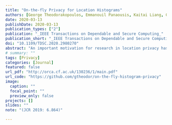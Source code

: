 ```yaml
---
title: "On-the-fly Privacy for Location Histograms"
authors: [George Theodorakopoulos, Emmanouil Panaousis, Kaitai Liang, George Loukas.]
date: 2020-03-13
publishDate: 2020-03-13
publication_types: ["2"]
publication: "_IEEE Transactions on Dependable and Secure Computing_"
publication_short: "_IEEE Transactions on Dependable and Secure Computing_"
doi: "10.1109/TDSC.2020.2980270"
abstract: "An important motivation for research in location privacy has been to protect against user profiling, i.e., inferring a user's political affiliation, wealth level, sexual preferences, religious beliefs and other sensitive attributes. Existing approaches focus on distorting or suppressing individual locations, but we argue that, for directly protecting against profiling, it is more appropriate to focus on the frequency with which various locations are visited - in other words, the histogram of a user's locations. We introduce and explore a new privacy notion for location histograms, in which the user chooses a target histogram that she wants to avoid or to resemble by obfuscating her location visits. For example, she may want to avoid looking wealthy or to resemble a health conscious person. We describe how to design concrete privacy mechanisms that operate under different assumptions on e.g. the user's mobility, including provably optimal mechanisms. We use a mobility dataset with 1083 users to illustrate how these mechanisms achieve privacy while minimizing the quality loss caused by the location obfuscation, in the context of two types of Location-Based Services: nearest-PoI, and geofence."
# summary: ""
tags: [Privacy]
categories: [Journal]
featured: false
url_pdf: "http://orca.cf.ac.uk/130236/1/main.pdf"
url_code: "https://github.com/gtheodor/on-the-fly-histogram-privacy"
image:
  caption: ""
  focal_point: ""
  preview_only: false
projects: []
slides: ""
note: "(JCR 2019: 6.864)"

---
```

